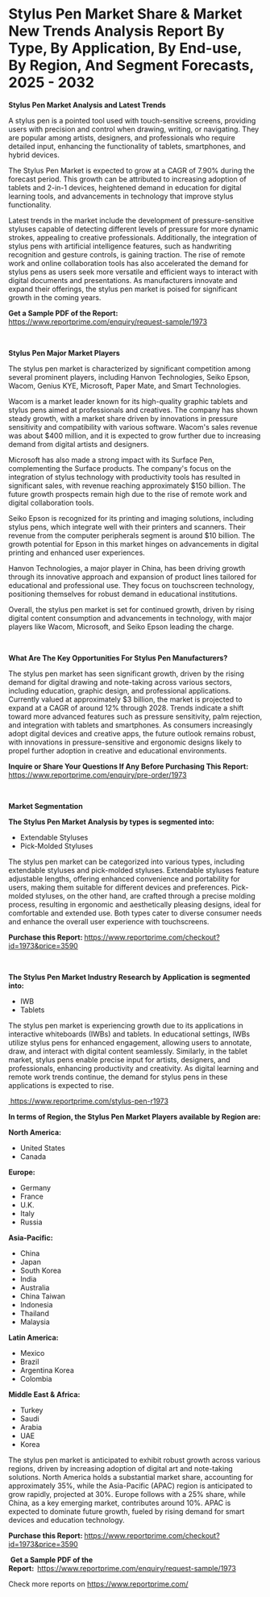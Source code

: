 <p><h1>Stylus Pen Market Share & Market New Trends Analysis Report By Type, By Application, By End-use, By Region, And Segment Forecasts, 2025 - 2032</h1></p><p><strong>Stylus Pen Market Analysis and Latest Trends</strong></p>
<p><p>A stylus pen is a pointed tool used with touch-sensitive screens, providing users with precision and control when drawing, writing, or navigating. They are popular among artists, designers, and professionals who require detailed input, enhancing the functionality of tablets, smartphones, and hybrid devices. </p><p>The Stylus Pen Market is expected to grow at a CAGR of 7.90% during the forecast period. This growth can be attributed to increasing adoption of tablets and 2-in-1 devices, heightened demand in education for digital learning tools, and advancements in technology that improve stylus functionality. </p><p>Latest trends in the market include the development of pressure-sensitive styluses capable of detecting different levels of pressure for more dynamic strokes, appealing to creative professionals. Additionally, the integration of stylus pens with artificial intelligence features, such as handwriting recognition and gesture controls, is gaining traction. The rise of remote work and online collaboration tools has also accelerated the demand for stylus pens as users seek more versatile and efficient ways to interact with digital documents and presentations. As manufacturers innovate and expand their offerings, the stylus pen market is poised for significant growth in the coming years.</p></p>
<p><strong>Get a Sample PDF of the Report:&nbsp;</strong> <a href="https://www.reportprime.com/enquiry/request-sample/1973?utm_campaign=2245&utm_medium=2&utm_source=Github&utm_content=ia&utm_term=18032025&utm_id=stylus-pen">https://www.reportprime.com/enquiry/request-sample/1973</a></p>
<p>&nbsp;</p>
<p><strong>Stylus Pen Major Market Players</strong></p>
<p><p>The stylus pen market is characterized by significant competition among several prominent players, including Hanvon Technologies, Seiko Epson, Wacom, Genius KYE, Microsoft, Paper Mate, and Smart Technologies.</p><p>Wacom is a market leader known for its high-quality graphic tablets and stylus pens aimed at professionals and creatives. The company has shown steady growth, with a market share driven by innovations in pressure sensitivity and compatibility with various software. Wacom's sales revenue was about $400 million, and it is expected to grow further due to increasing demand from digital artists and designers.</p><p>Microsoft has also made a strong impact with its Surface Pen, complementing the Surface products. The company's focus on the integration of stylus technology with productivity tools has resulted in significant sales, with revenue reaching approximately $150 billion. The future growth prospects remain high due to the rise of remote work and digital collaboration tools.</p><p>Seiko Epson is recognized for its printing and imaging solutions, including stylus pens, which integrate well with their printers and scanners. Their revenue from the computer peripherals segment is around $10 billion. The growth potential for Epson in this market hinges on advancements in digital printing and enhanced user experiences.</p><p>Hanvon Technologies, a major player in China, has been driving growth through its innovative approach and expansion of product lines tailored for educational and professional use. They focus on touchscreen technology, positioning themselves for robust demand in educational institutions.</p><p>Overall, the stylus pen market is set for continued growth, driven by rising digital content consumption and advancements in technology, with major players like Wacom, Microsoft, and Seiko Epson leading the charge.</p></p>
<p>&nbsp;</p>
<p><strong>What Are The Key Opportunities For Stylus Pen Manufacturers?</strong></p>
<p><p>The stylus pen market has seen significant growth, driven by the rising demand for digital drawing and note-taking across various sectors, including education, graphic design, and professional applications. Currently valued at approximately $3 billion, the market is projected to expand at a CAGR of around 12% through 2028. Trends indicate a shift toward more advanced features such as pressure sensitivity, palm rejection, and integration with tablets and smartphones. As consumers increasingly adopt digital devices and creative apps, the future outlook remains robust, with innovations in pressure-sensitive and ergonomic designs likely to propel further adoption in creative and educational environments.</p></p>
<p><strong>Inquire or Share Your Questions If Any Before Purchasing This Report:</strong> <a href="https://www.reportprime.com/enquiry/pre-order/1973?utm_campaign=2245&utm_medium=2&utm_source=Github&utm_content=ia&utm_term=18032025&utm_id=stylus-pen">https://www.reportprime.com/enquiry/pre-order/1973</a></p>
<p>&nbsp;</p>
<p><strong>Market Segmentation</strong></p>
<p><strong>The Stylus Pen Market Analysis by types is segmented into:</strong></p>
<p><ul><li>Extendable Styluses</li><li>Pick-Molded Styluses</li></ul></p>
<p><p>The stylus pen market can be categorized into various types, including extendable styluses and pick-molded styluses. Extendable styluses feature adjustable lengths, offering enhanced convenience and portability for users, making them suitable for different devices and preferences. Pick-molded styluses, on the other hand, are crafted through a precise molding process, resulting in ergonomic and aesthetically pleasing designs, ideal for comfortable and extended use. Both types cater to diverse consumer needs and enhance the overall user experience with touchscreens.</p></p>
<p><strong>Purchase this Report:&nbsp;</strong><a href="https://www.reportprime.com/checkout?id=1973&price=3590&utm_campaign=2245&utm_medium=2&utm_source=Github&utm_content=ia&utm_term=18032025&utm_id=stylus-pen">https://www.reportprime.com/checkout?id=1973&price=3590</a></p>
<p>&nbsp;</p>
<p><strong>The Stylus Pen Market Industry Research by Application is segmented into:</strong></p>
<p><ul><li>IWB</li><li>Tablets</li></ul></p>
<p><p>The stylus pen market is experiencing growth due to its applications in interactive whiteboards (IWBs) and tablets. In educational settings, IWBs utilize stylus pens for enhanced engagement, allowing users to annotate, draw, and interact with digital content seamlessly. Similarly, in the tablet market, stylus pens enable precise input for artists, designers, and professionals, enhancing productivity and creativity. As digital learning and remote work trends continue, the demand for stylus pens in these applications is expected to rise.</p></p>
<p><a href="https://www.reportprime.com/stylus-pen-r1973?utm_campaign=2245&utm_medium=2&utm_source=Github&utm_content=ia&utm_term=18032025&utm_id=stylus-pen">&nbsp;https://www.reportprime.com/stylus-pen-r1973</a></p>
<p><strong>In terms of Region, the Stylus Pen Market Players available by Region are:</strong></p>
<p>
    <p> <strong> North America: </strong>
        <ul>
            <li>United States</li>
            <li>Canada</li>
        </ul>
        </p> 
    <p> <strong> Europe: </strong>
        <ul>
            <li>Germany</li>
            <li>France</li>
            <li>U.K.</li>
            <li>Italy</li>
            <li>Russia</li>
        </ul>
        </p> 
    <p> <strong> Asia-Pacific: </strong>
        <ul>
            <li>China</li>
            <li>Japan</li>
            <li>South Korea</li>
            <li>India</li>
            <li>Australia</li>
            <li>China Taiwan</li>
            <li>Indonesia</li>
            <li>Thailand</li>
            <li>Malaysia</li>
        </ul>
        </p> 
    <p> <strong> Latin America: </strong>
        <ul>
            <li>Mexico</li>
            <li>Brazil</li>
            <li>Argentina Korea</li>
            <li>Colombia</li>
        </ul>
        </p> 
    <p> <strong> Middle East & Africa: </strong>
        <ul>
            <li>Turkey</li>
            <li>Saudi</li>
            <li>Arabia</li>
            <li>UAE</li>
            <li>Korea</li>
        </ul>
    </p>
    </p>
<p><p>The stylus pen market is anticipated to exhibit robust growth across various regions, driven by increasing adoption of digital art and note-taking solutions. North America holds a substantial market share, accounting for approximately 35%, while the Asia-Pacific (APAC) region is anticipated to grow rapidly, projected at 30%. Europe follows with a 25% share, while China, as a key emerging market, contributes around 10%. APAC is expected to dominate future growth, fueled by rising demand for smart devices and education technology.</p></p>
<p><strong>Purchase this Report: </strong><a href="https://www.reportprime.com/checkout?id=1973&price=3590&utm_campaign=2245&utm_medium=2&utm_source=Github&utm_content=ia&utm_term=18032025&utm_id=stylus-pen">https://www.reportprime.com/checkout?id=1973&price=3590</a></p>
<p>&nbsp;<strong>Get a Sample PDF of the Report:&nbsp;&nbsp;</strong><a href="https://www.reportprime.com/enquiry/request-sample/1973?utm_campaign=2245&utm_medium=2&utm_source=Github&utm_content=ia&utm_term=18032025&utm_id=stylus-pen">https://www.reportprime.com/enquiry/request-sample/1973</a></p>
<p><strong></strong></p>
<p>Check more reports on <a href="https://www.reportprime.com/?utm_campaign=2245&utm_medium=2&utm_source=Github&utm_content=ia&utm_term=18032025&utm_id=stylus-pen">https://www.reportprime.com/</a></p>